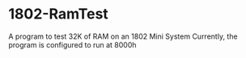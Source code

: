 # 1802-RamTest
A program to test 32K of RAM on an 1802 Mini System
Currently, the program is configured to run at 8000h
